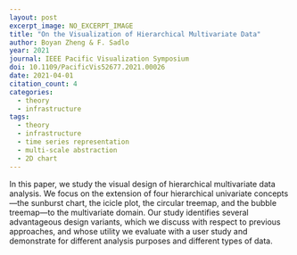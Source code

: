 ```yaml
---
layout: post
excerpt_image: NO_EXCERPT_IMAGE
title: "On the Visualization of Hierarchical Multivariate Data"
author: Boyan Zheng & F. Sadlo
year: 2021
journal: IEEE Pacific Visualization Symposium
doi: 10.1109/PacificVis52677.2021.00026
date: 2021-04-01
citation_count: 4
categories:
  - theory
  - infrastructure
tags:
  - theory
  - infrastructure
  - time series representation
  - multi-scale abstraction
  - 2D chart
---
```

In this paper, we study the visual design of hierarchical multivariate data analysis. We focus on the extension of four hierarchical univariate concepts—the sunburst chart, the icicle plot, the circular treemap, and the bubble treemap—to the multivariate domain. Our study identifies several advantageous design variants, which we discuss with respect to previous approaches, and whose utility we evaluate with a user study and demonstrate for different analysis purposes and different types of data.
